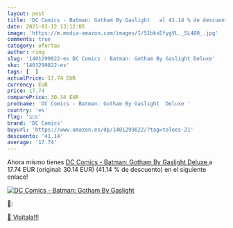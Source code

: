 ```yaml
---
layout: post
title: 'DC Comics - Batman: Gotham By Gaslight   al 41.14 % de descuento'
date: 2021-03-12 13:12:05
image: 'https://m.media-amazon.com/images/I/51bksEfygVL._SL400_.jpg'
comments: true
category: ofertas
author: ring
slug: '1401299822-es DC Comics - Batman: Gotham By Gaslight Deluxe'
sku: '1401299822-es'
tags: [  ]
actualPrice: 17.74 EUR
currency: EUR
price: 17.74
comparePrice: 30.14 EUR
prodname: 'DC Comics - Batman: Gotham By Gaslight  Deluxe '
country: 'es'
flag: '🇪🇸'
brand: 'DC Comics'
buyurl: 'https://www.amazon.es/dp/1401299822/?tag=tolees-21'
descuento: '41.14'
average: '17.74'
---
```


Ahora mismo tienes [DC Comics - Batman: Gotham By Gaslight  Deluxe ](https://www.amazon.es/dp/1401299822/?tag=tolees-21) a 17.74 EUR (original: 30.14 EUR) (41.14 %  de descuento) en el siguiente enlace!

[![DC Comics - Batman: Gotham By Gaslight  ](https://m.media-amazon.com/images/I/51bksEfygVL._SL400_.jpg)](https://www.amazon.es/dp/1401299822/?tag=tolees-21)

🔎:


[🛒 Visítala!!!](https://www.amazon.es/dp/1401299822/?tag=tolees-21)
